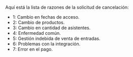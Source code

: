 ﻿
Aquí está la lista de razones de la solicitud de cancelación:

- 1: Cambio en fechas de acceso.
- 2: Cambio de productos.
- 3: Cambio en cantidad de asistentes.
- 4: Enfermedad común.
- 5: Gestión indebida de venta de entradas.
- 6: Problemas con la integración.
- 7: Error en el pago.